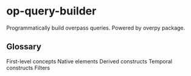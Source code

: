 # op-query-builder
Programmatically build overpass queries. Powered by overpy package.

## Glossary
First-level concepts
Native elements
Derived constructs
Temporal constructs
Filters